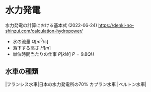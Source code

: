 # 水力発電

水力発電の計算における基本式 (2022-06-24)
https://denki-no-shinzui.com/calculation-hydropower/

- 水の流量 $Q [m^3/s]$
- 落下する高さ $H [m]$
- 単位時間当たりの仕事 $P [kW]$
$P = 9.8QH$


## 水車の種類


|フランシス水車|日本の水力発電所の70%
カプラン水車
|ペルトン水車|
